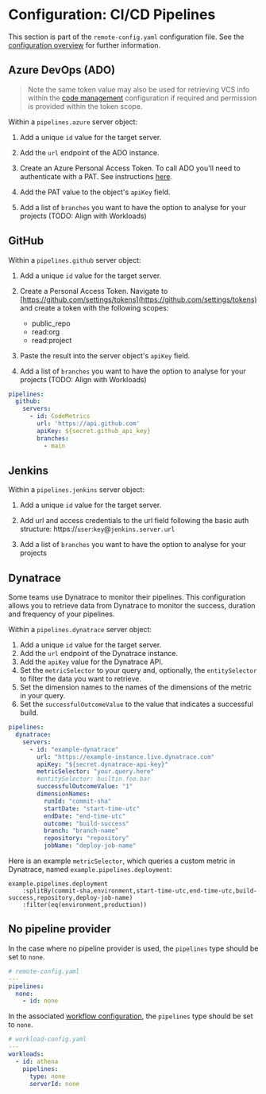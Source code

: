 # Configuration: CI/CD Pipelines

This section is part of the `remote-config.yaml` configuration file. See the [configuration overview](./configuration.md) for further information.

## Azure DevOps (ADO)

> Note the same token value may also be used for retrieving VCS info within the [code management](./config_code_management.md) configuration if required and permission is provided within the token scope.

Within a `pipelines.azure` server object:

1. Add a unique `id` value for the target server.

2. Add the `url` endpoint of the ADO instance.

3. Create an Azure Personal Access Token.
   To call ADO you'll need to authenticate with a PAT. See instructions [here](https://docs.microsoft.com/en-us/azure/devops/organizations/accounts/use-personal-access-tokens-to-authenticate?view=azure-devops&tabs=preview-page).

4. Add the PAT value to the object's `apiKey` field.

5. Add a list of `branches` you want to have the option to analyse for your projects (TODO: Align with Workloads)

## GitHub

Within a `pipelines.github` server object:

1. Add a unique `id` value for the target server.

2. Create a Personal Access Token.
   Navigate to [https://github.com/settings/tokens](https://github.com/settings/tokens) and create a token with the following scopes:

    - public_repo
    - read:org
    - read:project

3. Paste the result into the server object's `apiKey` field.

4. Add a list of `branches` you want to have the option to analyse for your projects (TODO: Align with Workloads)

```yaml
pipelines:
  github: 
    servers:
      - id: CodeMetrics 
        url: 'https://api.github.com'
        apiKey: ${secret.github_api_key}
        branches:
          - main
```

## Jenkins

Within a `pipelines.jenkins` server object:

1. Add a unique `id` value for the target server.

2. Add url and access credentials to the url field following the basic auth structure:
   https://`user`:`key`@`jenkins.server.url`

3. Add a list of `branches` you want to have the option to analyse for your projects

## Dynatrace

Some teams use Dynatrace to monitor their pipelines. This configuration allows you to retrieve data from Dynatrace to monitor the success, duration and frequency of your pipelines.

Within a `pipelines.dynatrace` server object:

1. Add a unique `id` value for the target server.
2. Add the `url` endpoint of the Dynatrace instance.
3. Add the `apiKey` value for the Dynatrace API.
4. Set the `metricSelector` to your query and, optionally, the `entitySelector` to filter the data you want to retrieve.
5. Set the dimension names to the names of the dimensions of the metric in your query.
6. Set the `successfulOutcomeValue` to the value that indicates a successful build.

```yaml
pipelines:
  dynatrace:
    servers:
      - id: "example-dynatrace"
        url: "https://example-instance.live.dynatrace.com"
        apiKey: "${secret.dynatrace-api-key}"
        metricSelector: "your.query.here"
        #entitySelector: builtin.foo.bar
        successfulOutcomeValue: "1"
        dimensionNames:
          runId: "commit-sha"
          startDate: "start-time-utc"
          endDate: "end-time-utc"
          outcome: "build-success"
          branch: "branch-name"
          repository: "repository"
          jobName: "deploy-job-name"
```

Here is an example `metricSelector`, which queries a custom metric in Dynatrace, named `example.pipelines.deployment`:

```
example.pipelines.deployment
    :splitBy(commit-sha,environment,start-time-utc,end-time-utc,build-success,repository,deploy-job-name)
    :filter(eq(environment,production))
```

## No pipeline provider

In the case where no pipeline provider is used, the `pipelines` type should be set to `none`.

```yaml
# remote-config.yaml
---
pipelines:
  none:
    - id: none
```

In the associated [workflow configuration](./config_workflow.md), the `pipelines` type should be set to `none`.

```yaml
# workload-config.yaml
---
workloads:
  - id: athena
    pipelines:
      type: none
      serverId: none
```

